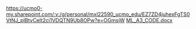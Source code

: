 https://ucmo0-my.sharepoint.com/:v:/g/personal/mxl22590_ucmo_edu/EZ7ZD4juhexFgTS0VtNJ_pIBtvCeIt2ci1VDQTN9Ub8OPw?e=OGmsjW
[ML_A3_CODE.docx](https://github.com/Manisha3196/ML/files/11130878/ML_A3_CODE.docx)
